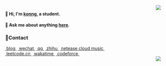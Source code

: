 <img align='right' src="https://metrics.lecoq.io/fengwei2002?template=classic&base.header=0&base.activity=0&base.community=0&base.repositories=0&base.metadata=0&isocalendar=1&languages=1&isocalendar.duration=full-year&config.timezone=Asia%2FShanghai&config.animated=true" />

<!-- 传统：https://github-readme-stats.vercel.app/api?username=fengwei2002&show_icons=true&count_private=true&hide_title=true%27&hide=contribs&include_all_commits=true&theme=highcontrast&bg_color=30,e96443,904e95 -->

#### 🌈 Hi, I'm [konng](https://konng.now.sh), a student.

#### 💬 Ask me about anything [here](https://github.com/fengwei2002/fengwei2002/issues).

### 🌴Contact

<span class="contact">
<a href="https://konng.now.sh/" title="https://konng.now.sh/"> &nbspblog&nbsp</a>
</span>

<span class="contact">
<a href="https://raw.githubusercontent.com/fengwei2002/fengwei2002/main/4200E2F1041F9865A7376B934D76600D.jpg" title="CIKI1F">&nbspwechat&nbsp</a>
</span>

<span class="contact">
<a href="https://raw.githubusercontent.com/fengwei2002/Pictures_01/master/QQ.jpg" title="2480417969/2928256681">&nbspqq&nbsp</a>
</span>

<span class="contact">
<a href="https://www.zhihu.com/people/kwmwmwnw" title="kycu">&nbspzhihu&nbsp</a>
</span>

<span class="contact">
<a href="http://music.163.com/m/user/home?id=440040659" title="konngkonng">&nbspnetease cloud music&nbsp</a>
</span>

</br>

<span class="contact">
<a href="https://leetcode-cn.com/u/fengwei2002/" title="fengwei2002">&nbspleetcode.cn&nbsp</a>
</span>

<span class="contact">
<a href="https://wakatime.com/@fengwei2002" title="fengwei2002">&nbspwakatime&nbsp</a>
</span>

<span class="contact">
<a href="http://codeforces.com/profile/KONNG#" title="KONNG">&nbspcodeforce&nbsp</a>
</span>

</br>
<img align='right' src='https://visitor-badge.laobi.icu/badge?page_id=fengwei2002.fengwei2002' />

 <!-- ![github stats](https://github-readme-stats.vercel.app/api?username=fengwei2002&show_icons=true) -->
